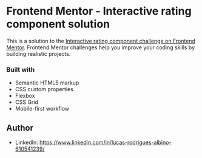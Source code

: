 # Frontend Mentor - Interactive rating component solution

This is a solution to the [Interactive rating component challenge on Frontend Mentor](https://www.frontendmentor.io/challenges/interactive-rating-component-koxpeBUmI). Frontend Mentor challenges help you improve your coding skills by building realistic projects. 

### Built with

- Semantic HTML5 markup
- CSS custom properties
- Flexbox
- CSS Grid
- Mobile-first workflow

## Author

- LinkedIn: https://www.linkedin.com/in/lucas-rodrigues-albino-610541239/
